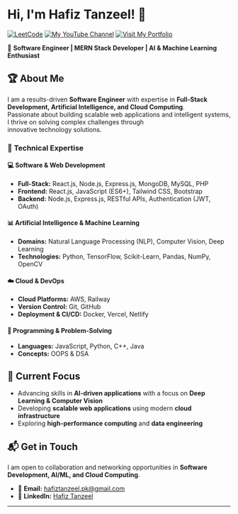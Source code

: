 # Hi, I'm Hafiz Tanzeel! 👋  
[![LeetCode](https://img.shields.io/badge/LeetCode-FFA116?style=for-the-badge&logo=leetcode&logoColor=black)](https://leetcode.com/u/Hafiz-Tanzeel/) [![My YouTube Channel](https://img.shields.io/badge/Mastering%20AI%20Algorithm-FF0000?style=for-the-badge&logo=youtube&logoColor=white)](https://www.youtube.com/playlist?list=PLIU5O_PDxNPhElJOMdIOuPNF1ZrI-pSiH)
[![Visit My Portfolio](https://img.shields.io/badge/Visit%20My%20Portfolio-2ECC71?style=for-the-badge&logo=rocket&logoColor=white)](https://www.hafiztanzeel.me)


🚀 **Software Engineer | MERN Stack Developer | AI & Machine Learning Enthusiast**  

## 🏆 About Me  

I am a results-driven **Software Engineer** with expertise in **Full-Stack Development, Artificial Intelligence, and Cloud Computing**. <br/> Passionate about building scalable web applications and intelligent systems, I thrive on solving complex challenges through <br>innovative technology solutions.  

### 🔹 **Technical Expertise**  

#### **💻 Software & Web Development**  
- **Full-Stack:** React.js, Node.js, Express.js, MongoDB, MySQL, PHP  
- **Frontend:** React.js, JavaScript (ES6+), Tailwind CSS, Bootstrap  
- **Backend:** Node.js, Express.js, RESTful APIs, Authentication (JWT, OAuth)  

#### **📊 Artificial Intelligence & Machine Learning**  
- **Domains:** Natural Language Processing (NLP), Computer Vision, Deep Learning
- **Technologies:** Python, TensorFlow, Scikit-Learn, Pandas, NumPy, OpenCV  

#### **☁️ Cloud & DevOps**  
- **Cloud Platforms:** AWS, Railway  
- **Version Control:** Git, GitHub  
- **Deployment & CI/CD:** Docker, Vercel, Netlify  

#### **🔢 Programming & Problem-Solving**  
- **Languages:** JavaScript, Python, C++, Java  
- **Concepts:** OOPS & DSA  

## 🎯 Current Focus  
- Advancing skills in **AI-driven applications** with a focus on **Deep Learning & Computer Vision**  
- Developing **scalable web applications** using modern **cloud infrastructure**  
- Exploring **high-performance computing** and **data engineering**  

## 📬 Get in Touch  

I am open to collaboration and networking opportunities in **Software Development, AI/ML, and Cloud Computing**.  

- 📧 **Email:** [hafiztanzeel.pk@gmail.com](mailto:hafiztanzeel.pk@gmail.com)  
- 🔗 **LinkedIn:** [Hafiz Tanzeel](www.linkedin.com/in/hafiztanzeel-dev/)  


---

<!---
Hafiz-Tanzeel-Shamshad/Hafiz-Tanzeel-Shamshad is a ✨ special ✨ repository because its `README.md` appears on your GitHub profile.
You can click the Preview link to take a look at your changes.
--->
